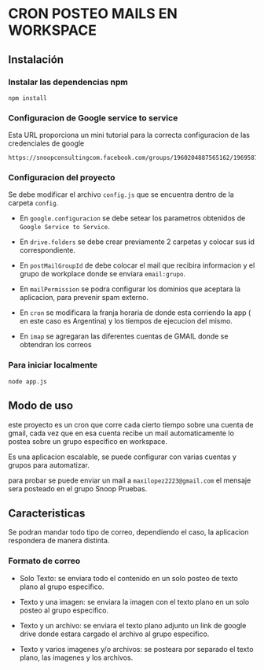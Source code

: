 # CRON POSTEO MAILS EN WORKSPACE

## Instalación

### Instalar las dependencias npm

```
npm install
```

### Configuracion de Google service to service

Esta URL proporciona un mini tutorial para la correcta configuracion de las credenciales de google 
```
https://snoopconsultingcom.facebook.com/groups/1960204887565162/1969587063293611/
```

### Configuracion del proyecto

Se debe modificar el archivo `config.js` que se encuentra dentro de la carpeta `config`.

- En `google.configuracion` se debe setear los parametros obtenidos de `Google Service to Service`.

- En `drive.folders` se debe crear previamente 2 carpetas y colocar sus id correspondiente.

- En `postMailGroupId` de debe colocar el mail que recibira informacion y el grupo de workplace donde se enviara `email:grupo`.

- En `mailPermission` se podra configurar los dominios que aceptara la aplicacion, para prevenir spam externo.

- En `cron` se modificara la franja horaria de donde esta corriendo la app ( en este caso es Argentina) y los tiempos de ejecucion del mismo.

- En `imap` se agregaran las diferentes cuentas de GMAIL donde se obtendran los correos

### Para iniciar localmente
```
node app.js
```

## Modo de uso

este proyecto es un cron que corre cada cierto tiempo sobre una cuenta de gmail, cada vez que en esa cuenta recibe un mail
automaticamente lo postea sobre un grupo especifico en workspace.

Es una aplicacion escalable, se puede configurar con varias cuentas y grupos para automatizar.

para probar se puede enviar un mail a `maxilopez2223@gmail.com` el mensaje sera posteado en el grupo Snoop Pruebas.

## Caracteristicas

Se podran mandar todo tipo de correo, dependiendo el caso, la aplicacion respondera de manera distinta.

### Formato de correo

- Solo Texto: se enviara todo el contenido en un solo posteo de texto plano al grupo especifico.

- Texto y una imagen: se enviara la imagen con el texto plano en un solo posteo al grupo especifico.

- Texto y un archivo: se enviara el texto plano adjunto un link de google drive donde estara cargado el archivo al grupo especifico.

- Texto y varios imagenes y/o archivos: se posteara por separado el texto plano, las imagenes y los archivos.

